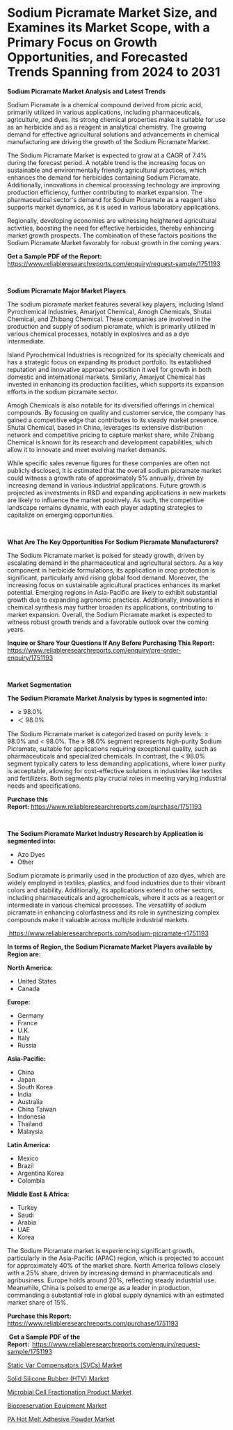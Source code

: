 <p><h1>Sodium Picramate Market Size, and Examines its Market Scope, with a Primary Focus on Growth Opportunities, and Forecasted Trends Spanning from 2024 to 2031</h1></p><p><strong>Sodium Picramate Market Analysis and Latest Trends</strong></p>
<p><p>Sodium Picramate is a chemical compound derived from picric acid, primarily utilized in various applications, including pharmaceuticals, agriculture, and dyes. Its strong chemical properties make it suitable for use as an herbicide and as a reagent in analytical chemistry. The growing demand for effective agricultural solutions and advancements in chemical manufacturing are driving the growth of the Sodium Picramate Market.</p><p>The Sodium Picramate Market is expected to grow at a CAGR of 7.4% during the forecast period. A notable trend is the increasing focus on sustainable and environmentally friendly agricultural practices, which enhances the demand for herbicides containing Sodium Picramate. Additionally, innovations in chemical processing technology are improving production efficiency, further contributing to market expansion. The pharmaceutical sector's demand for Sodium Picramate as a reagent also supports market dynamics, as it is used in various laboratory applications.</p><p>Regionally, developing economies are witnessing heightened agricultural activities, boosting the need for effective herbicides, thereby enhancing market growth prospects. The combination of these factors positions the Sodium Picramate Market favorably for robust growth in the coming years.</p></p>
<p><strong>Get a Sample PDF of the Report:&nbsp;</strong> <a href="https://www.reliableresearchreports.com/enquiry/request-sample/1751193?utm_campaign=113&utm_medium=2&utm_source=Github&utm_content=ia&utm_term=09112024&utm_id=sodium-picramate">https://www.reliableresearchreports.com/enquiry/request-sample/1751193</a></p>
<p>&nbsp;</p>
<p><strong>Sodium Picramate Major Market Players</strong></p>
<p><p>The sodium picramate market features several key players, including Island Pyrochemical Industries, Amarjyot Chemical, Amogh Chemicals, Shutai Chemical, and Zhibang Chemical. These companies are involved in the production and supply of sodium picramate, which is primarily utilized in various chemical processes, notably in explosives and as a dye intermediate.</p><p>Island Pyrochemical Industries is recognized for its specialty chemicals and has a strategic focus on expanding its product portfolio. Its established reputation and innovative approaches position it well for growth in both domestic and international markets. Similarly, Amarjyot Chemical has invested in enhancing its production facilities, which supports its expansion efforts in the sodium picramate sector.</p><p>Amogh Chemicals is also notable for its diversified offerings in chemical compounds. By focusing on quality and customer service, the company has gained a competitive edge that contributes to its steady market presence. Shutai Chemical, based in China, leverages its extensive distribution network and competitive pricing to capture market share, while Zhibang Chemical is known for its research and development capabilities, which allow it to innovate and meet evolving market demands.</p><p>While specific sales revenue figures for these companies are often not publicly disclosed, it is estimated that the overall sodium picramate market could witness a growth rate of approximately 5% annually, driven by increasing demand in various industrial applications. Future growth is projected as investments in R&D and expanding applications in new markets are likely to influence the market positively. As such, the competitive landscape remains dynamic, with each player adapting strategies to capitalize on emerging opportunities.</p></p>
<p>&nbsp;</p>
<p><strong>What Are The Key Opportunities For Sodium Picramate Manufacturers?</strong></p>
<p><p>The Sodium Picramate market is poised for steady growth, driven by escalating demand in the pharmaceutical and agricultural sectors. As a key component in herbicide formulations, its application in crop protection is significant, particularly amid rising global food demand. Moreover, the increasing focus on sustainable agricultural practices enhances its market potential. Emerging regions in Asia-Pacific are likely to exhibit substantial growth due to expanding agronomic practices. Additionally, innovations in chemical synthesis may further broaden its applications, contributing to market expansion. Overall, the Sodium Picramate market is expected to witness robust growth trends and a favorable outlook over the coming years.</p></p>
<p><strong>Inquire or Share Your Questions If Any Before Purchasing This Report:</strong> <a href="https://www.reliableresearchreports.com/enquiry/pre-order-enquiry/1751193?utm_campaign=113&utm_medium=2&utm_source=Github&utm_content=ia&utm_term=09112024&utm_id=sodium-picramate">https://www.reliableresearchreports.com/enquiry/pre-order-enquiry/1751193</a></p>
<p>&nbsp;</p>
<p><strong>Market Segmentation</strong></p>
<p><strong>The Sodium Picramate Market Analysis by types is segmented into:</strong></p>
<p><ul><li>≥ 98.0%</li><li>＜ 98.0%</li></ul></p>
<p><p>The Sodium Picramate market is categorized based on purity levels: ≥ 98.0% and < 98.0%. The ≥ 98.0% segment represents high-purity Sodium Picramate, suitable for applications requiring exceptional quality, such as pharmaceuticals and specialized chemicals. In contrast, the < 98.0% segment typically caters to less demanding applications, where lower purity is acceptable, allowing for cost-effective solutions in industries like textiles and fertilizers. Both segments play crucial roles in meeting varying industrial needs and specifications.</p></p>
<p><strong>Purchase this Report:&nbsp;</strong><a href="https://www.reliableresearchreports.com/purchase/1751193?utm_campaign=113&utm_medium=2&utm_source=Github&utm_content=ia&utm_term=09112024&utm_id=sodium-picramate">https://www.reliableresearchreports.com/purchase/1751193</a></p>
<p>&nbsp;</p>
<p><strong>The Sodium Picramate Market Industry Research by Application is segmented into:</strong></p>
<p><ul><li>Azo Dyes</li><li>Other</li></ul></p>
<p><p>Sodium picramate is primarily used in the production of azo dyes, which are widely employed in textiles, plastics, and food industries due to their vibrant colors and stability. Additionally, its applications extend to other sectors, including pharmaceuticals and agrochemicals, where it acts as a reagent or intermediate in various chemical processes. The versatility of sodium picramate in enhancing colorfastness and its role in synthesizing complex compounds make it valuable across multiple industrial markets.</p></p>
<p><a href="https://www.reliableresearchreports.com/sodium-picramate-r1751193?utm_campaign=113&utm_medium=2&utm_source=Github&utm_content=ia&utm_term=09112024&utm_id=sodium-picramate">&nbsp;https://www.reliableresearchreports.com/sodium-picramate-r1751193</a></p>
<p><strong>In terms of Region, the Sodium Picramate Market Players available by Region are:</strong></p>
<p>
    <p> <strong> North America: </strong>
        <ul>
            <li>United States</li>
            <li>Canada</li>
        </ul>
        </p> 
    <p> <strong> Europe: </strong>
        <ul>
            <li>Germany</li>
            <li>France</li>
            <li>U.K.</li>
            <li>Italy</li>
            <li>Russia</li>
        </ul>
        </p> 
    <p> <strong> Asia-Pacific: </strong>
        <ul>
            <li>China</li>
            <li>Japan</li>
            <li>South Korea</li>
            <li>India</li>
            <li>Australia</li>
            <li>China Taiwan</li>
            <li>Indonesia</li>
            <li>Thailand</li>
            <li>Malaysia</li>
        </ul>
        </p> 
    <p> <strong> Latin America: </strong>
        <ul>
            <li>Mexico</li>
            <li>Brazil</li>
            <li>Argentina Korea</li>
            <li>Colombia</li>
        </ul>
        </p> 
    <p> <strong> Middle East & Africa: </strong>
        <ul>
            <li>Turkey</li>
            <li>Saudi</li>
            <li>Arabia</li>
            <li>UAE</li>
            <li>Korea</li>
        </ul>
    </p>
    </p>
<p><p>The Sodium Picramate market is experiencing significant growth, particularly in the Asia-Pacific (APAC) region, which is projected to account for approximately 40% of the market share. North America follows closely with a 25% share, driven by increasing demand in pharmaceuticals and agribusiness. Europe holds around 20%, reflecting steady industrial use. Meanwhile, China is poised to emerge as a leader in production, commanding a substantial role in global supply dynamics with an estimated market share of 15%.</p></p>
<p><strong>Purchase this Report: </strong><a href="https://www.reliableresearchreports.com/purchase/1751193?utm_campaign=113&utm_medium=2&utm_source=Github&utm_content=ia&utm_term=09112024&utm_id=sodium-picramate">https://www.reliableresearchreports.com/purchase/1751193</a></p>
<p>&nbsp;<strong>Get a Sample PDF of the Report:&nbsp;&nbsp;</strong><a href="https://www.reliableresearchreports.com/enquiry/request-sample/1751193?utm_campaign=113&utm_medium=2&utm_source=Github&utm_content=ia&utm_term=09112024&utm_id=sodium-picramate">https://www.reliableresearchreports.com/enquiry/request-sample/1751193</a></p>
<p><strong></strong></p>
<p><p><a href="https://www.linkedin.com/pulse/navigating-static-var-compensators-svcs-market-expert-analysis-nz5tc?utm_campaign=113&utm_medium=2&utm_source=Github&utm_content=ia&utm_term=09112024&utm_id=sodium-picramate">Static Var Compensators (SVCs) Market</a></p><p><a href="https://www.linkedin.com/pulse/solid-silicone-rubber-htv-market-trends-detailed-study-its-sdfwc?utm_campaign=113&utm_medium=2&utm_source=Github&utm_content=ia&utm_term=09112024&utm_id=sodium-picramate">Solid Silicone Rubber (HTV) Market</a></p><p><a href="https://issuu.com/reportprime-2/docs/microbial-cell-fractionation-produc_ee894dcae2c1ed?utm_campaign=113&utm_medium=2&utm_source=Github&utm_content=ia&utm_term=09112024&utm_id=sodium-picramate">Microbial Cell Fractionation Product Market</a></p><p><a href="https://issuu.com/reportprime-2/docs/biopreservation-equipment-market-si_e52e60a6b9fc34?utm_campaign=113&utm_medium=2&utm_source=Github&utm_content=ia&utm_term=09112024&utm_id=sodium-picramate">Biopreservation Equipment Market</a></p><p><a href="https://github.com/OrlandoHBarks/Market-Research-Report-List-1/blob/main/pa-hot-melt-adhesive-powder-market.md?utm_campaign=113&utm_medium=2&utm_source=Github&utm_content=ia&utm_term=09112024&utm_id=sodium-picramate">PA Hot Melt Adhesive Powder Market</a></p></p>